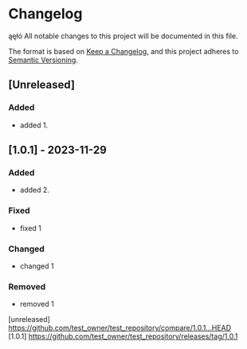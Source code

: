 # Changelog
ąęłó
All notable changes to this project will be documented in this file.

The format is based on [Keep a Changelog](https://keepachangelog.com/en/1.0.0/),
and this project adheres to [Semantic Versioning](https://semver.org/spec/v2.0.0.html).

## [Unreleased]

### Added

- added 1.

## [1.0.1] - 2023-11-29

### Added

- added 2.

### Fixed

- fixed 1

### Changed

- changed 1

### Removed

- removed 1

[unreleased] https://github.com/test_owner/test_repository/compare/1.0.1...HEAD  
[1.0.1] https://github.com/test_owner/test_repository/releases/tag/1.0.1   
